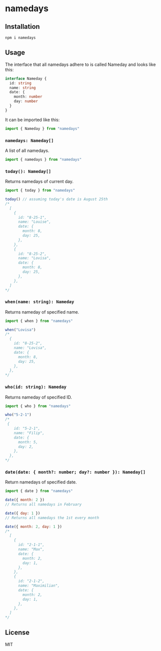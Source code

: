 # namedays

## Installation

```
npm i namedays
```

## Usage

The interface that all namedays adhere to is called Nameday and looks like this:

```typescript
interface Nameday {
  id: string
  name: string
  date: {
    month: number
    day: number
  }
}
```

It can be imported like this:

```javascript
import { Nameday } from "namedays"
```


### `namedays: Nameday[]`

A list of all namedays.

```javascript
import { namedays } from "namedays"
```

### `today(): Nameday[]`

Returns namedays of current day.

```javascript
import { today } from "namedays"

today() // assuming today's date is August 25th
/*
  [
    {
      id: "8-25-1",
      name: "Louise",
      date: {
        month: 8,
        day: 25,
      },
    },
    {
      id: "8-25-2",
      name: "Lovisa",
      date: {
        month: 8,
        day: 25,
      },
    },
  ]
*/
```

### `when(name: string): Nameday`

Returns nameday of specified name.

```javascript
import { when } from "namedays"

when("Lovisa")
/*
  {
    id: "8-25-2",
    name: "Lovisa",
    date: {
      month: 8,
      day: 25,
    },
  },
*/
```

### `who(id: string): Nameday`

Returns nameday of specified ID.

```javascript
import { who } from "namedays"

who("5-2-1")
/*
 {
    id: "5-2-1",
    name: "Filip",
    date: {
      month: 5,
      day: 2,
    },
  },
*/
```

### `date(date: { month?: number; day?: number }): Nameday[]`

Return namedays of specified date.

```javascript
import { date } from "namedays"

date({ month: 2 })
// Returns all namedays in February

date({ day: 1 })
// Returns all namedays the 1st every month

date({ month: 2, day: 1 })
/*
  [
    {
      id: "2-1-1",
      name: "Max",
      date: {
        month: 2,
        day: 1,
      },
    },
    {
      id: "2-1-2",
      name: "Maximilian",
      date: {
        month: 2,
        day: 1,
      },
    },
  ]
*/
```

## License

MIT
